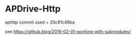 # APDrive-Http

aphttp commit used = 20c91c49ba

see https://github.blog/2016-02-01-working-with-submodules/
